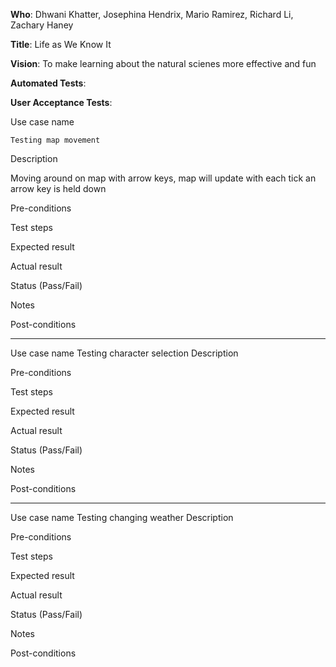 **Who**: Dhwani Khatter, Josephina Hendrix, Mario Ramirez, Richard Li, Zachary Haney

**Title**: Life as We Know It

**Vision**: To make learning about the natural scienes more effective and fun

**Automated Tests**:

**User Acceptance Tests**:

Use case name

	Testing map movement
Description


  Moving around on map  with arrow keys, map will update with each tick an arrow key is held down

Pre-conditions

Test steps

Expected result

Actual result

Status (Pass/Fail)

Notes

Post-conditions

___

Use case name
  Testing character selection
Description
	
Pre-conditions

Test steps

Expected result

Actual result

Status (Pass/Fail)

Notes

Post-conditions

___
Use case name
	Testing changing weather
Description
	
Pre-conditions

Test steps

Expected result

Actual result

Status (Pass/Fail)

Notes

Post-conditions




